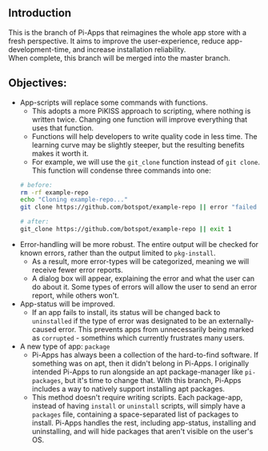 ## Introduction
This is the branch of Pi-Apps that reimagines the whole app store with a fresh perspective. It aims to improve the user-experience, reduce app-development-time, and increase installation reliability.  
When complete, this branch will be merged into the master branch.  
## Objectives:
- App-scripts will replace some commands with functions.
  - This adopts a more PiKISS approach to scripting, where nothing is written twice. Changing one function will improve everything that uses that function.
  - Functions will help developers to write quality code in less time. The learning curve may be slightly steeper, but the resulting benefits makes it worth it.
  - For example, we will use the `git_clone` function instead of `git clone`. This function will condense three commands into one:
  ```bash
  # before:
  rm -rf example-repo
  echo "Cloning example-repo..."
  git clone https://github.com/botspot/example-repo || error "failed to clone example.com"
  
  # after:
  git_clone https://github.com/botspot/example-repo || exit 1
  ```
- Error-handling will be more robust. The entire output will be checked for known errors, rather than the output limited to `pkg-install`.
  - As a result, more error-types will be categorized, meaning we will receive fewer error reports.
  - A dialog box will appear, explaining the error and what the user can do about it. Some types of errors will allow the user to send an error report, while others won't.
- App-status will be improved.
  - If an app fails to install, its status will be changed back to `uninstalled` if the type of error was designated to be an externally-caused error. This prevents apps from unnecessarily being marked as `corrupted` - somethins which currently frustrates many users.
- A new type of app: `package`
  - Pi-Apps has always been a collection of the hard-to-find software. If something was on apt, then it didn't belong in Pi-Apps.
  I originally intended Pi-Apps to run alongside an apt package-manager like `pi-packages`, but it's time to change that. With this branch, Pi-Apps includes a way to natively support installing apt packages.
  - This method doesn't require writing scripts. Each package-app, instead of having `install` or `uninstall` scripts, will simply have a `packages` file, containing a space-separated list of packages to install. Pi-Apps handles the rest, including app-status, installing and uninstalling, and will hide packages that aren't visible on the user's OS.
